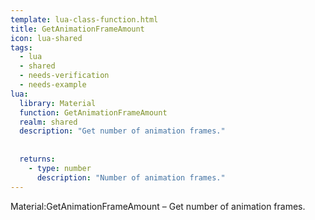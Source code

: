```yaml
---
template: lua-class-function.html
title: GetAnimationFrameAmount
icon: lua-shared
tags:
  - lua
  - shared
  - needs-verification
  - needs-example
lua:
  library: Material
  function: GetAnimationFrameAmount
  realm: shared
  description: "Get number of animation frames."
  
  
  returns:
    - type: number
      description: "Number of animation frames."
---
```


<div class="lua__search__keywords">
Material:GetAnimationFrameAmount &#x2013; Get number of animation frames.
</div>
